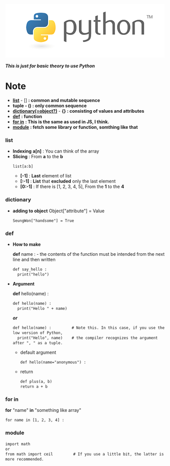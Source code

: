 <p align="center">
  <a href="https://www.python.org"><img src="https://raw.githubusercontent.com/willtheorangeguy/Python-Logo-Widgets/master/pythonlogogif.gif"/></a>
</p>

***This is just for basic theory to use Python***

# Note
- [**list**](#list) - [] **: common and mutable sequence**
- **tuple - () : only common sequence**
- [**dictionary(=object?)**](#dictionary) - **{} : consisting of values and attributes**
- [**def**](#def) **: function**
- [**for in**](#for-in) **: This is the same as used in JS, I think.**
- [**module**](#module) **: fetch some library or function, somthing like that**

### list
- **Indexing** 
  **a[n]** : You can think of the array
- **Slicing** : From **a** to the **b**
  ```
  list[a:b]
  ```
  - **[-1]** : **Last** element of list
  - **[:-1]** : **List** that **excluded** only the last element
  - **[0:-1]** : If there is [1, 2, 3, 4, 5], From the **1** to the **4**


### dictionary
- **adding to object**
  Object["attribute"] = Value
  ```
  SeungWon["handsome"] = True 
  ```

### def
- **How to make**

  **def** name : - the contents of the function must be intended from the next line and then written
  ```
  def say_hello :
    print("hello")
  ```

- **Argument**

  **def** hello(name) :
  ```
  def hello(name) :
    print("Hello " + name)
  ```
  ***or***
  ```
  def hello(name) :         # Note this. In this case, if you use the low version of Python,
    print("Hello", name)    # the compiler recognizes the argument after ", " as a tuple.
  ```
  - default argument
    ```
    def hello(name="anonymous") :
    ```
  - return
    ```
    def plus(a, b)
    return a + b
    ```
### for in
**for** "name" **in** "something like array"
```
for name in [1, 2, 3, 4] :
```
### module 
```
import math
or
from math import ceil         # If you use a little bit, the latter is more recommended.

```
